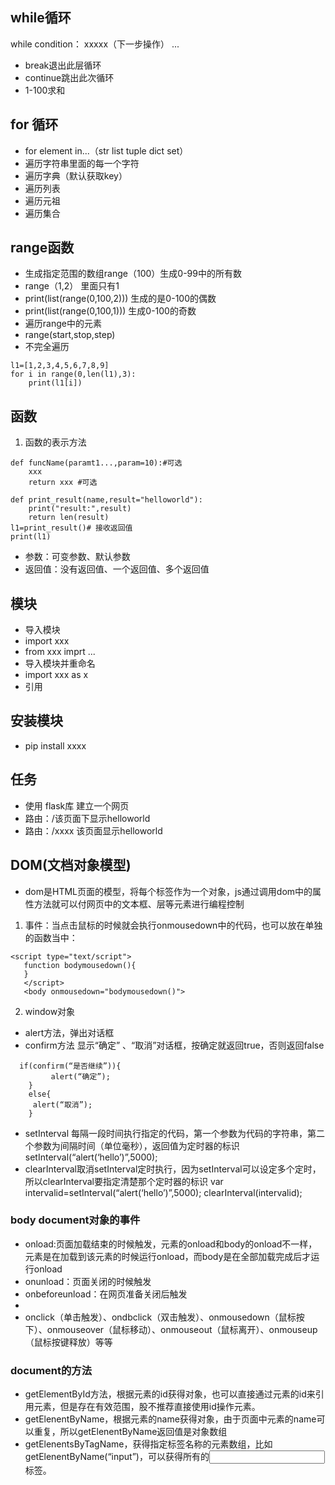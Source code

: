 ## while循环 

while condition：
    xxxxx（下一步操作）
    ...
* break退出此层循环
* continue跳出此次循环
* 1-100求和

## for 循环
* for element in...（str  list tuple dict set）
* 遍历字符串里面的每一个字符
* 遍历字典（默认获取key）
* 遍历列表
* 遍历元祖
* 遍历集合
## range函数
* 生成指定范围的数组range（100）生成0-99中的所有数
* range（1,2）  里面只有1
* print(list(range(0,100,2))) 生成的是0-100的偶数
* print(list(range(0,100,1))) 生成0-100的奇数
* 遍历range中的元素
* range(start,stop,step)
* 不完全遍历
```
l1=[1,2,3,4,5,6,7,8,9]
for i in range(0,len(l1),3):
    print(l1[i])
```
## 函数
1. 函数的表示方法
```
def funcName(paramt1...,param=10):#可选
    xxx
    return xxx #可选
```
```
def print_result(name,result="helloworld"):
    print("result:",result)
    return len(result)
l1=print_result()# 接收返回值
print(l1)
```
* 参数：可变参数、默认参数
* 返回值：没有返回值、一个返回值、多个返回值
## 模块
* 导入模块
* import xxx
* from xxx imprt ...
* 导入模块并重命名
* import xxx as x
* 引用
## 安装模块
* pip install xxxx
## 任务
* 使用 flask库 建立一个网页
* 路由：/该页面下显示helloworld
* 路由：/xxxx  该页面显示helloworld
## DOM(文档对象模型)
* dom是HTML页面的模型，将每个标签作为一个对象，js通过调用dom中的属性方法就可以付网页中的文本框、层等元素进行编程控制
1. 事件：<body onmousedown="alert('haha')">当点击鼠标的时候就会执行onmousedown中的代码，也可以放在单独的函数当中：
```
<script type="text/script">
   function bodymousedown(){
   }
   </script>
   <body onmousedown="bodymousedown()">
```
2. window对象
* alert方法，弹出对话框
* confirm方法 显示“确定” 、“取消”对话框，按确定就返回true，否则返回false
```
  if(confirm(“是否继续”)){
	     alert(“确定”);
	}
	else{
	 alert(“取消”);
	}
```
* setInterval 每隔一段时间执行指定的代码，第一个参数为代码的字符串，第二个参数为间隔时间（单位毫秒），返回值为定时器的标识 setInterval(“alert(‘hello’)”,5000);
* clearInterval取消setInterval定时执行，因为setInterval可以设定多个定时，所以clearInterval要指定清楚那个定时器的标识
               var intervalid=setInterval(“alert(‘hello’)”,5000);
               clearInterval(intervalid);
### body document对象的事件
* onload:页面加载结束的时候触发，元素的onload和body的onload不一样，元素是在加载到该元素的时候运行onload，而body是在全部加载完成后才运行onload
* onunload：页面关闭的时候触发
* onbeforeunload：在网页准备关闭后触发
* <body onbeforeunload=“window.event.returnValue=‘内容’”>
* onclick（单击触发）、ondbclick（双击触发）、onmousedown（鼠标按下）、onmouseover（鼠标移动）、onmouseout（鼠标离开）、onmouseup（鼠标按键释放）等等
### document的方法
* getElementById方法，根据元素的id获得对象，也可以直接通过元素的id来引用元素，但是存在有效范围，股不推荐直接使用id操作元素。
* getElenentByName，根据元素的name获得对象，由于页面中元素的name可以重复，所以getElenentByName返回值是对象数组
* getElenentsByTagName，获得指定标签名称的元素数组，比如getElenentByName(“input”)，可以获得所有的<input>标签。


